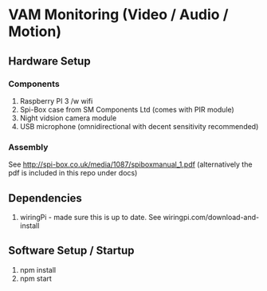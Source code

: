 # VAM Monitoring (Video / Audio / Motion)

## Hardware Setup

### Components
1. Raspberry PI 3 /w wifi
2. Spi-Box case from SM Components Ltd (comes with PIR module)
3. Night vidsion camera module
4. USB microphone (omnidirectional with decent sensitivity recommended)

### Assembly
See http://spi-box.co.uk/media/1087/spiboxmanual_1.pdf (alternatively the pdf is included in this repo under docs)

## Dependencies
1. wiringPi - made sure this is up to date. See wiringpi.com/download-and-install

## Software Setup / Startup
1. npm install
2. npm start
